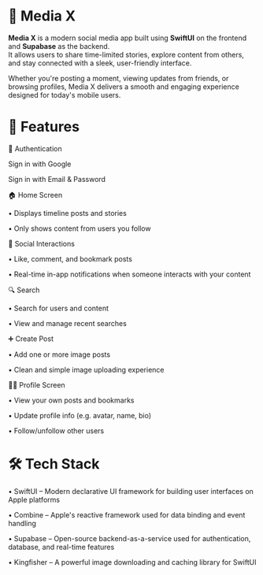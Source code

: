 # 📱 Media X

**Media X** is a modern social media app built using **SwiftUI** on the frontend and **Supabase** as the backend.  
It allows users to share time-limited stories, explore content from others, and stay connected with a sleek, user-friendly interface.

Whether you're posting a moment, viewing updates from friends, or browsing profiles, Media X delivers a smooth and engaging experience designed for today's mobile users.


# 🚀 Features
🔐 Authentication

Sign in with Google

Sign in with Email & Password

🏠 Home Screen

• Displays timeline posts and stories

• Only shows content from users you follow

💬 Social Interactions

• Like, comment, and bookmark posts

• Real-time in-app notifications when someone interacts with your content

🔍 Search

• Search for users and content

• View and manage recent searches

➕ Create Post

• Add one or more image posts

• Clean and simple image uploading experience

🙋‍♂️ Profile Screen

• View your own posts and bookmarks

• Update profile info (e.g. avatar, name, bio)

• Follow/unfollow other users


# 🛠 Tech Stack
• SwiftUI – Modern declarative UI framework for building user interfaces on Apple platforms

• Combine – Apple's reactive framework used for data binding and event handling

• Supabase – Open-source backend-as-a-service used for authentication, database, and real-time features

• Kingfisher – A powerful image downloading and caching library for SwiftUI



